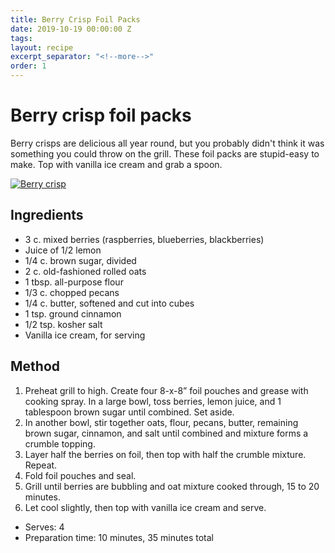 ```yaml
---
title: Berry Crisp Foil Packs
date: 2019-10-19 00:00:00 Z
tags:
layout: recipe
excerpt_separator: "<!--more-->"
order: 1
---
```


# Berry crisp foil packs

Berry crisps are delicious all year round, but you probably didn't think it was something you could throw on the grill. These foil packs are stupid-easy to make. Top with vanilla ice cream and grab a spoon.

<!--more-->

[![Berry crisp](/_uploads/berrycrisp.jpg)](/_uploads/berrycrisp.jpg)

## Ingredients

- 3 c. mixed berries (raspberries, blueberries, blackberries)
- Juice of 1/2 lemon
- 1/4 c. brown sugar, divided
- 2 c. old-fashioned rolled oats
- 1 tbsp. all-purpose flour
- 1/3 c. chopped pecans
- 1/4 c. butter, softened and cut into cubes
- 1 tsp. ground cinnamon
- 1/2 tsp. kosher salt
- Vanilla ice cream, for serving



## Method

1.	Preheat grill to high. Create four 8-x-8” foil pouches and grease with cooking spray. In a large bowl, toss berries, lemon juice, and 1 tablespoon brown sugar until combined. Set aside.
2.	In another bowl, stir together oats, flour, pecans, butter, remaining brown sugar, cinnamon, and salt until combined and mixture forms a crumble topping.
3.	Layer half the berries on foil, then top with half the crumble mixture. Repeat.
4.	Fold foil pouches and seal.
5.	Grill until berries are bubbling and oat mixture cooked through, 15 to 20 minutes.
6.	Let cool slightly, then top with vanilla ice cream and serve.


- Serves: 4
- Preparation time: 10 minutes, 35 minutes total
